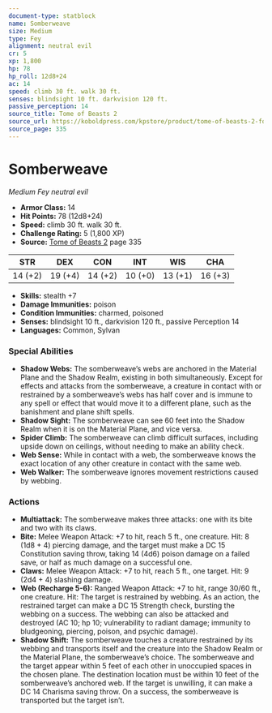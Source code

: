 ```yaml
---
document-type: statblock
name: Somberweave
size: Medium
type: Fey
alignment: neutral evil
cr: 5
xp: 1,800
hp: 78
hp_roll: 12d8+24
ac: 14
speed: climb 30 ft. walk 30 ft.
senses: blindsight 10 ft. darkvision 120 ft. 
passive_perception: 14
source_title: Tome of Beasts 2
source_url: https://koboldpress.com/kpstore/product/tome-of-beasts-2-for-5th-edition
source_page: 335
---
```


# Somberweave

*Medium* *Fey* *neutral evil*

- **Armor Class:** 14
- **Hit Points:** 78 (12d8+24)
- **Speed:** climb 30 ft. walk 30 ft.
- **Challenge Rating:** 5 (1,800 XP)
- **Source:** [Tome of Beasts 2](https://koboldpress.com/kpstore/product/tome-of-beasts-2-for-5th-edition) page 335

| STR | DEX | CON | INT | WIS | CHA |
| --- | --- | --- | --- | --- | --- |
| 14 (+2) | 19 (+4) | 14 (+2) | 10 (+0) | 13 (+1) | 16 (+3) |

- **Skills:** stealth +7
- **Damage Immunities:** poison
- **Condition Immunities:** charmed, poisoned
- **Senses:** blindsight 10 ft., darkvision 120 ft., passive Perception 14
- **Languages:** Common, Sylvan

### Special Abilities

- **Shadow Webs:** The somberweave’s webs are anchored in the Material Plane and the Shadow Realm, existing in both simultaneously. Except for effects and attacks from the somberweave, a creature in contact with or restrained by a somberweave’s webs has half cover and is immune to any spell or effect that would move it to a different plane, such as the banishment and plane shift spells.
- **Shadow Sight:** The somberweave can see 60 feet into the Shadow Realm when it is on the Material Plane, and vice versa.
- **Spider Climb:** The somberweave can climb difficult surfaces, including upside down on ceilings, without needing to make an ability check.
- **Web Sense:** While in contact with a web, the somberweave knows the exact location of any other creature in contact with the same web.
- **Web Walker:** The somberweave ignores movement restrictions caused by webbing.

### Actions

- **Multiattack:** The somberweave makes three attacks: one with its bite and two with its claws.
- **Bite:** Melee Weapon Attack: +7 to hit, reach 5 ft., one creature. Hit: 8 (1d8 + 4) piercing damage, and the target must make a DC 15 Constitution saving throw, taking 14 (4d6) poison damage on a failed save, or half as much damage on a successful one.
- **Claws:** Melee Weapon Attack: +7 to hit, reach 5 ft., one target. Hit: 9 (2d4 + 4) slashing damage.
- **Web (Recharge 5-6):** Ranged Weapon Attack: +7 to hit, range 30/60 ft., one creature. Hit: The target is restrained by webbing. As an action, the restrained target can make a DC 15 Strength check, bursting the webbing on a success. The webbing can also be attacked and destroyed (AC 10; hp 10; vulnerability to radiant damage; immunity to bludgeoning, piercing, poison, and psychic damage).
- **Shadow Shift:** The somberweave touches a creature restrained by its webbing and transports itself and the creature into the Shadow Realm or the Material Plane, the somberweave’s choice. The somberweave and the target appear within 5 feet of each other in unoccupied spaces in the chosen plane. The destination location must be within 10 feet of the somberweave’s anchored web. If the target is unwilling, it can make a DC 14 Charisma saving throw. On a success, the somberweave is transported but the target isn’t.
